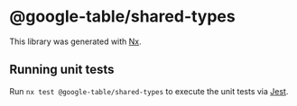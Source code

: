 # @google-table/shared-types

This library was generated with [Nx](https://nx.dev).

## Running unit tests

Run `nx test @google-table/shared-types` to execute the unit tests via [Jest](https://jestjs.io).
